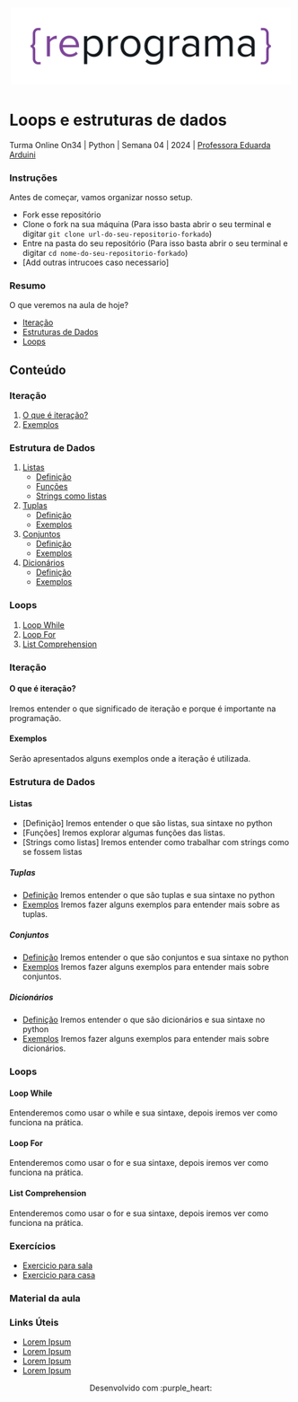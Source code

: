 <h1 align="center">
  <img src="assets/reprograma-fundos-claros.png" alt="logo reprograma" width="500">
</h1>

# Loops e estruturas de dados

Turma Online On34 | Python | Semana 04 | 2024 | <a href="https://www.linkedin.com/in/eduarda-g-arduini/" target="_blank" rel="noopener noreferrer">Professora Eduarda Arduini</a>

### Instruções
Antes de começar, vamos organizar nosso setup.
* Fork esse repositório 
* Clone o fork na sua máquina (Para isso basta abrir o seu terminal e digitar `git clone url-do-seu-repositorio-forkado`)
* Entre na pasta do seu repositório (Para isso basta abrir o seu terminal e digitar `cd nome-do-seu-repositorio-forkado`)
* [Add outras intrucoes caso necessario]

### Resumo
O que veremos na aula de hoje?
* [Iteração](#tema1)
* [Estruturas de Dados](#tema2)
* [Loops](#tema3)

## Conteúdo
### Iteração
1. [O que é iteração?](#topico1)
2. [Exemplos](#topico2)
### Estrutura de Dados 
1. [Listas](#topico3)
   * [Definição](#subtopico1)
   * [Funções](#subtopico2)
   * [Strings como listas](#subtopico3)
2. [Tuplas](#topico4)
   * [Definição](#subtopico4)
   * [Exemplos](#subtopico5)
3. [Conjuntos](#topico5)
   * [Definição](#subtopico6)
   * [Exemplos](#subtopico7)
4. [Dicionários](#topico6)
   * [Definição](#subtopico8)
   * [Exemplos](#subtopico9)
   
### Loops
1. [Loop While](#topico7)
2. [Loop For](#topico8)
3. [List Comprehension](#topico9)

### <a name="tema1"></a> Iteração 

#### <a name="topico1"></a> O que é iteração?
Iremos entender o que significado de iteração e porque é importante na programação.

#### <a name="topico2"></a> Exemplos
Serão apresentados alguns exemplos onde a iteração é utilizada.

### <a name="tema2"></a> Estrutura de Dados
#### <a name="topico3"></a> Listas
* <a name="subtopico1"></a> [Definição]
  Iremos entender o que são listas, sua sintaxe no python
* <a name="subtopico2"></a>[Funções]
  Iremos explorar algumas funções das listas.
* <a name="subtopico3"></a>[Strings como listas]
  Iremos entender como trabalhar com strings como se fossem listas

##### <a name="topico4"></a> Tuplas
* [Definição](#subtopico1)
  Iremos entender o que são tuplas e sua sintaxe no python
* [Exemplos](#Subtopico2)
  Iremos fazer alguns exemplos para entender mais sobre as tuplas.

##### <a name="topico5"></a> Conjuntos
* [Definição](#subtopico1)
  Iremos entender o que são conjuntos e sua sintaxe no python
* [Exemplos](#Subtopico2)
  Iremos fazer alguns exemplos para entender mais sobre conjuntos.
  
##### <a name="topico6"></a> Dicionários
* [Definição](#subtopico1)
  Iremos entender o que são dicionários e sua sintaxe no python
* [Exemplos](#Subtopico2)
  Iremos fazer alguns exemplos para entender mais sobre dicionários.
  
### Loops
#### <a name="topico7"></a> Loop While
Entenderemos como usar o while e sua sintaxe, depois iremos ver como funciona na prática.

#### <a name="topico8"></a> Loop For
Entenderemos como usar o for e sua sintaxe, depois iremos ver como funciona na prática.

#### <a name="topico9"></a> List Comprehension
Entenderemos como usar o for e sua sintaxe, depois iremos ver como funciona na prática.


### Exercícios 
* [Exercicio para sala](https://github.com/mflilian/repo-example/tree/main/exercicios/para-sala)
* [Exercicio para casa](https://github.com/mflilian/repo-example/tree/main/exercicios/para-casa)

### Material da aula 

### Links Úteis
- [Lorem Ipsum](https://www.lipsum.com/feed/html)
- [Lorem Ipsum](https://www.lipsum.com/feed/html)
- [Lorem Ipsum](https://www.lipsum.com/feed/html)
- [Lorem Ipsum](https://www.lipsum.com/feed/html)


<p align="center">
Desenvolvido com :purple_heart:  
</p>

